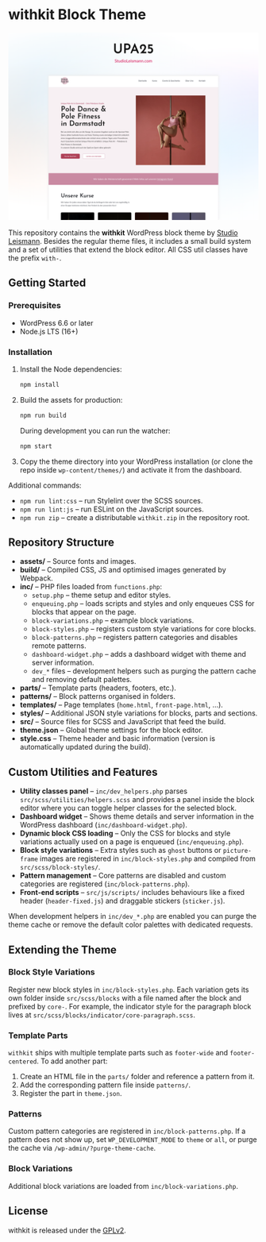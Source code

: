 # withkit Block Theme

![Theme screenshot](screenshot.png)

This repository contains the **withkit** WordPress block theme by
[Studio Leismann](https://studioleismann.com). Besides the regular theme
files, it includes a small build system and a set of utilities that extend the
block editor. All CSS util classes have the prefix `with-`. 

## Getting Started

### Prerequisites

- WordPress 6.6 or later
- Node.js LTS (16+)

### Installation

1. Install the Node dependencies:
   ```bash
   npm install
   ```
2. Build the assets for production:
   ```bash
   npm run build
   ```
   During development you can run the watcher:
   ```bash
   npm start
   ```
3. Copy the theme directory into your WordPress installation (or clone the repo
   inside `wp-content/themes/`) and activate it from the dashboard.

Additional commands:

- `npm run lint:css` – run Stylelint over the SCSS sources.
- `npm run lint:js` – run ESLint on the JavaScript sources.
- `npm run zip` – create a distributable `withkit.zip` in the repository root.

## Repository Structure

- **assets/** – Source fonts and images.
- **build/** – Compiled CSS, JS and optimised images generated by Webpack.
- **inc/** – PHP files loaded from `functions.php`:
  - `setup.php` – theme setup and editor styles.
  - `enqueuing.php` – loads scripts and styles and only enqueues CSS for blocks that appear on the page.
  - `block-variations.php` – example block variations.
  - `block-styles.php` – registers custom style variations for core blocks.
  - `block-patterns.php` – registers pattern categories and disables remote patterns.
  - `dashboard-widget.php` – adds a dashboard widget with theme and server information.
  - `dev_*` files – development helpers such as purging the pattern cache and removing default palettes.
- **parts/** – Template parts (headers, footers, etc.).
- **patterns/** – Block patterns organised in folders.
- **templates/** – Page templates (`home.html`, `front-page.html`, …).
- **styles/** – Additional JSON style variations for blocks, parts and sections.
- **src/** – Source files for SCSS and JavaScript that feed the build.
- **theme.json** – Global theme settings for the block editor.
- **style.css** – Theme header and basic information (version is automatically updated during the build).

## Custom Utilities and Features

- **Utility classes panel** – `inc/dev_helpers.php` parses
  `src/scss/utilities/helpers.scss` and provides a panel inside the block editor
  where you can toggle helper classes for the selected block.
- **Dashboard widget** – Shows theme details and server information in the
  WordPress dashboard (`inc/dashboard-widget.php`).
- **Dynamic block CSS loading** – Only the CSS for blocks and style variations
  actually used on a page is enqueued (`inc/enqueuing.php`).
 - **Block style variations** – Extra styles such as `ghost` buttons or `picture-frame` images are registered in `inc/block-styles.php` and compiled from `src/scss/block-styles/`.
 - **Pattern management** – Core patterns are disabled and custom categories are registered (`inc/block-patterns.php`).
 - **Front‑end scripts** – `src/js/scripts/` includes behaviours like a fixed header (`header-fixed.js`) and draggable stickers (`sticker.js`).

When development helpers in `inc/dev_*.php` are enabled you can purge the theme
cache or remove the default color palettes with dedicated requests.

## Extending the Theme

### Block Style Variations

Register new block styles in `inc/block-styles.php`. Each variation gets its own
folder inside `src/scss/blocks` with a file named after the block and prefixed by
`core-`. For example, the indicator style for the paragraph block lives at
`src/scss/blocks/indicator/core-paragraph.scss`.

### Template Parts

`withkit` ships with multiple template parts such as `footer-wide` and
`footer-centered`. To add another part:

1. Create an HTML file in the `parts/` folder and reference a pattern from it.
2. Add the corresponding pattern file inside `patterns/`.
3. Register the part in `theme.json`.

### Patterns

Custom pattern categories are registered in `inc/block-patterns.php`. If a
pattern does not show up, set `WP_DEVELOPMENT_MODE` to `theme` or `all`, or purge
the cache via `/wp-admin/?purge-theme-cache`.

### Block Variations

Additional block variations are loaded from `inc/block-variations.php`.

## License

withkit is released under the [GPLv2](LICENSE).
